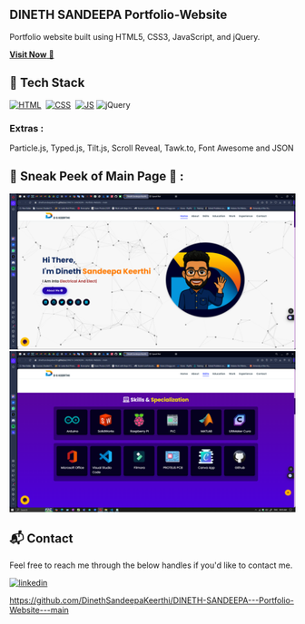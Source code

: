 ## DINETH SANDEEPA Portfolio-Website
Portfolio website built using HTML5, CSS3, JavaScript, and jQuery.

<a href="https://dinethsandeepakeerthi.github.io/DINETH-SANDEEPA---Portfolio-Website---main/" target="_blank">**Visit Now** 🚀</a>


## 📌 Tech Stack
[![HTML](https://img.shields.io/badge/html5%20-%23E34F26.svg?&style=for-the-badge&logo=html5&logoColor=white)](https://github.com/DinethSandeepaKeerthi/DINETH-SANDEEPA---Portfolio-Website---main/search?l=html)&nbsp;
[![CSS](https://img.shields.io/badge/css3%20-%231572B6.svg?&style=for-the-badge&logo=css3&logoColor=white)](https://github.com/jigar-sable/Portfolio-Website/search?l=css)&nbsp;
[![JS](https://img.shields.io/badge/javascript%20-%23323330.svg?&style=for-the-badge&logo=javascript&logoColor=%23F7DF1E)](https://github.com/jigar-sable/Portfolio-Website/search?l=javascript)
<img alt="jQuery" src="https://img.shields.io/badge/jquery-%230769AD.svg?style=for-the-badge&logo=jquery&logoColor=white"/>


### Extras : 
Particle.js, Typed.js, Tilt.js, Scroll Reveal, Tawk.to, Font Awesome and JSON

## 📌 Sneak Peek of Main Page 🙈 :
![mockup720](https://github.com/DinethSandeepaKeerthi/DINETH-SANDEEPA---Portfolio-Website---main/blob/main/assets/WEB%2001.png)
![ss](https://github.com/DinethSandeepaKeerthi/DINETH-SANDEEPA---Portfolio-Website---main/blob/main/assets/WEB%2002.png)


<h2>📬 Contact</h2>

Feel free to reach me through the below handles if you'd like to contact me.

[![linkedin](https://img.shields.io/badge/LinkedIn-0077B5?style=for-the-badge&logo=linkedin&logoColor=white)](https://www.linkedin.com/in/dineth-sandeepa-keerthi-b47879213)

https://github.com/DinethSandeepaKeerthi/DINETH-SANDEEPA---Portfolio-Website---main